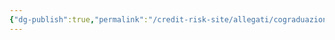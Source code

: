 ```yaml
---
{"dg-publish":true,"permalink":"/credit-risk-site/allegati/cograduazione-2023-03-19-15-21-34-excalidraw/","tags":["excalidraw"]}
---
```

<style> .container {font-family: sans-serif; text-align: center;} .button-wrapper button {z-index: 1;height: 40px; width: 100px; margin: 10px;padding: 5px;} .excalidraw .App-menu_top .buttonList { display: flex;} .excalidraw-wrapper { height: 800px; margin: 50px; position: relative;} :root[dir="ltr"] .excalidraw .layer-ui__wrapper .zen-mode-transition.App-menu_bottom--transition-left {transform: none;} </style><script src="https://cdn.jsdelivr.net/npm/react@17/umd/react.production.min.js"></script><script src="https://cdn.jsdelivr.net/npm/react-dom@17/umd/react-dom.production.min.js"></script><script type="text/javascript" src="https://cdn.jsdelivr.net/npm/@excalidraw/excalidraw@0/dist/excalidraw.production.min.js"></script><div id="Cograduazione_2023-03-19_1521.34.excalidraw.md"></div><script>(function(){const InitialData={"type":"excalidraw","version":2,"source":"https://excalidraw.com","elements":[{"id":"k_50CY-65XRVFd-KovcUE","type":"image","x":-391.16988787604765,"y":-189.52864837646484,"width":522.0194174757281,"height":312,"angle":0,"strokeColor":"transparent","backgroundColor":"transparent","fillStyle":"hachure","strokeWidth":1,"strokeStyle":"solid","roughness":1,"opacity":100,"groupIds":[],"roundness":null,"seed":1859910983,"version":51,"versionNonce":2006026825,"isDeleted":false,"boundElements":null,"updated":1679236008955,"link":null,"locked":false,"status":"pending","fileId":"b415496e4192feada4b7e85ca2766b46d9ad1890","scale":[1,1]},{"id":"zuu3Mhab","type":"text","x":143.64402008056618,"y":-177.7042465209961,"width":441.0855132781708,"height":108.08055623372395,"angle":0,"strokeColor":"#000000","backgroundColor":"transparent","fillStyle":"hachure","strokeWidth":1,"strokeStyle":"solid","roughness":1,"opacity":100,"groupIds":[],"roundness":null,"seed":2013792679,"version":115,"versionNonce":215037097,"isDeleted":false,"boundElements":null,"updated":1679236053437,"link":null,"locked":false,"text":"Abbiamo una situazione di\ncograduazione, ovvero massima\nconcordanza tra le variabili","rawText":"Abbiamo una situazione di\ncograduazione, ovvero massima\nconcordanza tra le variabili","fontSize":29.210961144249723,"fontFamily":1,"textAlign":"left","verticalAlign":"top","baseline":97.08055623372395,"containerId":null,"originalText":"Abbiamo una situazione di\ncograduazione, ovvero massima\nconcordanza tra le variabili"},{"id":"1RRupWOO","type":"text","x":-394.3412399291992,"y":194.98560333251964,"width":1291.4308837890624,"height":68.25744628906251,"angle":0,"strokeColor":"#000000","backgroundColor":"transparent","fillStyle":"hachure","strokeWidth":1,"strokeStyle":"solid","roughness":1,"opacity":100,"groupIds":[],"roundness":null,"seed":1272311143,"version":229,"versionNonce":1042439783,"isDeleted":false,"boundElements":null,"updated":1679236067717,"link":null,"locked":false,"text":"Però in base al valori assunti da X e Y notiamo che, in una situazione di massima concordanza,\nla correlazione può essere perfettamente lineare (e quindi uguale ad 1) oppure di tipo diverso","rawText":"Però in base al valori assunti da X e Y notiamo che, in una situazione di massima concordanza,\nla correlazione può essere perfettamente lineare (e quindi uguale ad 1) oppure di tipo diverso","fontSize":27.30297851562501,"fontFamily":1,"textAlign":"left","verticalAlign":"top","baseline":58.257446289062514,"containerId":null,"originalText":"Però in base al valori assunti da X e Y notiamo che, in una situazione di massima concordanza,\nla correlazione può essere perfettamente lineare (e quindi uguale ad 1) oppure di tipo diverso"},{"id":"Sv7h7bh9Ikb9nMAN9vfhC","type":"image","x":-397.85641427897724,"y":302.5080032348633,"width":418.16859332846207,"height":258.56509996733195,"angle":0,"strokeColor":"transparent","backgroundColor":"transparent","fillStyle":"hachure","strokeWidth":1,"strokeStyle":"solid","roughness":1,"opacity":100,"groupIds":[],"roundness":null,"seed":624389607,"version":120,"versionNonce":2098442185,"isDeleted":false,"boundElements":null,"updated":1679236060986,"link":null,"locked":false,"status":"pending","fileId":"3b788c1c6eacf6eab6e3f9bbd074a9fd86a2c684","scale":[1,1]},{"id":"ROM6gFahiWbWnoCjmgDqb","type":"ellipse","x":-295.7046941121422,"y":293.4053929646808,"width":222.7404785156251,"height":42.60060628255223,"angle":0,"strokeColor":"#5c940d","backgroundColor":"transparent","fillStyle":"hachure","strokeWidth":2,"strokeStyle":"solid","roughness":1,"opacity":100,"groupIds":[],"roundness":{"type":2},"seed":1611489961,"version":107,"versionNonce":1394003271,"isDeleted":false,"boundElements":null,"updated":1679236060986,"link":null,"locked":false},{"id":"pUqvCb_3CnlOl2izc9ouj","type":"image","x":98.0904396320214,"y":317.11047108968114,"width":404.6142960471668,"height":249.65562947591147,"angle":0,"strokeColor":"transparent","backgroundColor":"transparent","fillStyle":"hachure","strokeWidth":2,"strokeStyle":"solid","roughness":1,"opacity":100,"groupIds":[],"roundness":null,"seed":1496801641,"version":257,"versionNonce":679268009,"isDeleted":false,"boundElements":null,"updated":1679236060986,"link":null,"locked":false,"status":"pending","fileId":"325fbc4355916f91b6731b46387cb26198693b17","scale":[1,1]},{"type":"ellipse","version":158,"versionNonce":1165724775,"isDeleted":false,"id":"X9LybEq6gJLAR4D6XJSmf","fillStyle":"hachure","strokeWidth":2,"strokeStyle":"solid","roughness":1,"opacity":100,"angle":0,"x":190.01572418212902,"y":311.7529169718424,"strokeColor":"#a61e4d","backgroundColor":"transparent","width":222.7404785156251,"height":42.60060628255223,"seed":1635043431,"groupIds":[],"roundness":{"type":2},"boundElements":null,"updated":1679236060986,"link":null,"locked":false},{"id":"0ijAFThet6TisoXkPWOhf","type":"image","x":-252.24737594474072,"y":616.6874974568685,"width":619.9294930917247,"height":392.06351725260424,"angle":0,"strokeColor":"transparent","backgroundColor":"transparent","fillStyle":"hachure","strokeWidth":2,"strokeStyle":"solid","roughness":1,"opacity":100,"groupIds":[],"roundness":null,"seed":1225366985,"version":150,"versionNonce":186585481,"isDeleted":false,"boundElements":null,"updated":1679236060986,"link":null,"locked":false,"status":"pending","fileId":"0eab01161f6fdd1660cde85916a8ca4d8cbfbacf","scale":[1,1]},{"id":"cAsOI1OMMre133H3AOvx2","type":"image","x":-270.691908202338,"y":554.5692825317385,"width":753.7020486231008,"height":505.259521484375,"angle":0,"strokeColor":"transparent","backgroundColor":"transparent","fillStyle":"hachure","strokeWidth":2,"strokeStyle":"solid","roughness":1,"opacity":100,"groupIds":[],"roundness":null,"seed":199955879,"version":33,"versionNonce":1610538023,"isDeleted":true,"boundElements":null,"updated":1679236008955,"link":null,"locked":false,"status":"pending","fileId":"23b4aad7b2f76ffb4643b5724fc9300534406454","scale":[1,1]}],"appState":{"theme":"light","viewBackgroundColor":"#ffffff","currentItemStrokeColor":"#000000","currentItemBackgroundColor":"transparent","currentItemFillStyle":"hachure","currentItemStrokeWidth":2,"currentItemStrokeStyle":"solid","currentItemRoughness":1,"currentItemOpacity":100,"currentItemFontFamily":1,"currentItemFontSize":20,"currentItemTextAlign":"left","currentItemStartArrowhead":null,"currentItemEndArrowhead":"arrow","scrollX":1214.433191935222,"scrollY":356.66439310709677,"zoom":{"value":0.5999999999999996},"currentItemRoundness":"round","gridSize":null,"colorPalette":{}},"files":{}};InitialData.scrollToContent=true;App=()=>{const e=React.useRef(null),t=React.useRef(null),[n,i]=React.useState({width:void 0,height:void 0});return React.useEffect(()=>{i({width:t.current.getBoundingClientRect().width,height:t.current.getBoundingClientRect().height});const e=()=>{i({width:t.current.getBoundingClientRect().width,height:t.current.getBoundingClientRect().height})};return window.addEventListener("resize",e),()=>window.removeEventListener("resize",e)},[t]),React.createElement(React.Fragment,null,React.createElement("div",{className:"excalidraw-wrapper",ref:t},React.createElement(ExcalidrawLib.Excalidraw,{ref:e,width:n.width,height:n.height,initialData:InitialData,viewModeEnabled:!0,zenModeEnabled:!0,gridModeEnabled:!1})))},excalidrawWrapper=document.getElementById("Cograduazione_2023-03-19_1521.34.excalidraw.md");ReactDOM.render(React.createElement(App),excalidrawWrapper);})();</script>